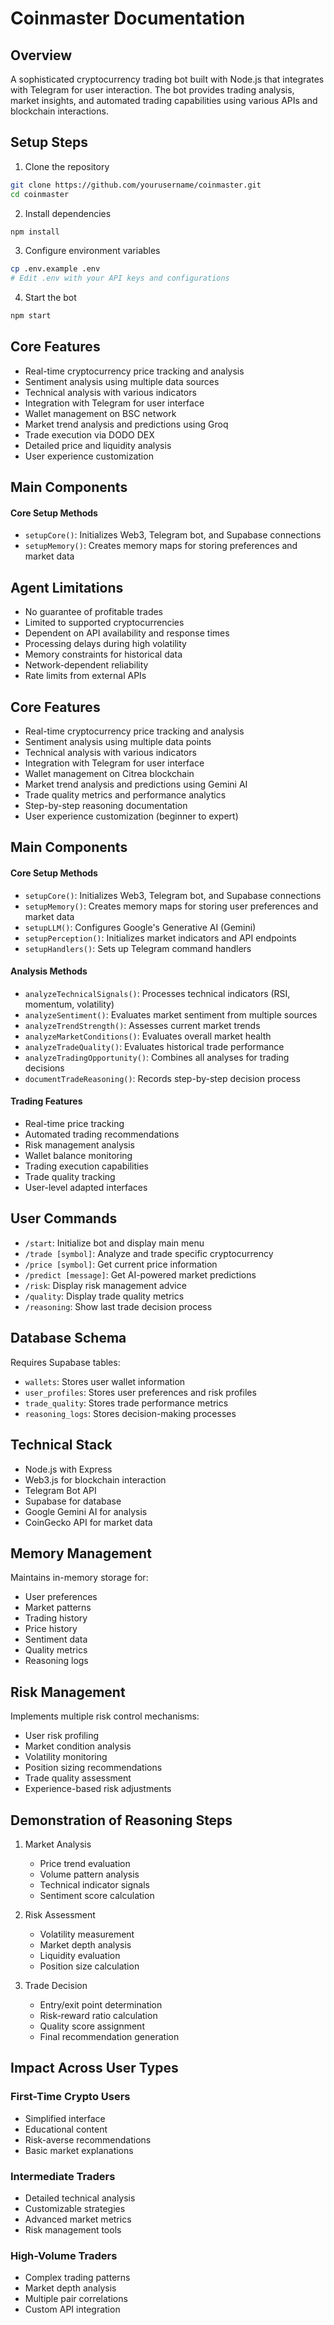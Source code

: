 # Coinmaster Documentation

## Overview 
A sophisticated cryptocurrency trading bot built with Node.js that integrates with Telegram for user interaction. The bot provides trading analysis, market insights, and automated trading capabilities using various APIs and blockchain interactions.

## Setup Steps
1. Clone the repository
```bash
git clone https://github.com/yourusername/coinmaster.git
cd coinmaster
```

2. Install dependencies
```bash
npm install
```

3. Configure environment variables
```bash
cp .env.example .env
# Edit .env with your API keys and configurations
```

4. Start the bot
```bash
npm start
```

## Core Features
- Real-time cryptocurrency price tracking and analysis
- Sentiment analysis using multiple data sources
- Technical analysis with various indicators
- Integration with Telegram for user interface
- Wallet management on BSC network
- Market trend analysis and predictions using Groq
- Trade execution via DODO DEX
- Detailed price and liquidity analysis
- User experience customization

## Main Components

#### Core Setup Methods
- `setupCore()`: Initializes Web3, Telegram bot, and Supabase connections
- `setupMemory()`: Creates memory maps for storing preferences and market data
## Agent Limitations
- No guarantee of profitable trades
- Limited to supported cryptocurrencies
- Dependent on API availability and response times
- Processing delays during high volatility
- Memory constraints for historical data
- Network-dependent reliability
- Rate limits from external APIs

## Core Features
- Real-time cryptocurrency price tracking and analysis
- Sentiment analysis using multiple data points
- Technical analysis with various indicators
- Integration with Telegram for user interface
- Wallet management on Citrea blockchain
- Market trend analysis and predictions using Gemini AI
- Trade quality metrics and performance analytics
- Step-by-step reasoning documentation
- User experience customization (beginner to expert)

## Main Components

#### Core Setup Methods
- `setupCore()`: Initializes Web3, Telegram bot, and Supabase connections
- `setupMemory()`: Creates memory maps for storing user preferences and market data
- `setupLLM()`: Configures Google's Generative AI (Gemini)
- `setupPerception()`: Initializes market indicators and API endpoints
- `setupHandlers()`: Sets up Telegram command handlers

#### Analysis Methods
- `analyzeTechnicalSignals()`: Processes technical indicators (RSI, momentum, volatility)
- `analyzeSentiment()`: Evaluates market sentiment from multiple sources
- `analyzeTrendStrength()`: Assesses current market trends
- `analyzeMarketConditions()`: Evaluates overall market health
- `analyzeTradeQuality()`: Evaluates historical trade performance
- `analyzeTradingOpportunity()`: Combines all analyses for trading decisions
- `documentTradeReasoning()`: Records step-by-step decision process

#### Trading Features
- Real-time price tracking
- Automated trading recommendations
- Risk management analysis
- Wallet balance monitoring
- Trading execution capabilities
- Trade quality tracking
- User-level adapted interfaces

## User Commands
- `/start`: Initialize bot and display main menu
- `/trade [symbol]`: Analyze and trade specific cryptocurrency
- `/price [symbol]`: Get current price information
- `/predict [message]`: Get AI-powered market predictions
- `/risk`: Display risk management advice
- `/quality`: Display trade quality metrics
- `/reasoning`: Show last trade decision process

## Database Schema
Requires Supabase tables:
- `wallets`: Stores user wallet information
- `user_profiles`: Stores user preferences and risk profiles
- `trade_quality`: Stores trade performance metrics
- `reasoning_logs`: Stores decision-making processes

## Technical Stack
- Node.js with Express
- Web3.js for blockchain interaction
- Telegram Bot API
- Supabase for database
- Google Gemini AI for analysis
- CoinGecko API for market data

## Memory Management
Maintains in-memory storage for:
- User preferences
- Market patterns
- Trading history
- Price history
- Sentiment data
- Quality metrics
- Reasoning logs

## Risk Management
Implements multiple risk control mechanisms:
- User risk profiling
- Market condition analysis
- Volatility monitoring
- Position sizing recommendations
- Trade quality assessment
- Experience-based risk adjustments
## Demonstration of Reasoning Steps
1. Market Analysis
    - Price trend evaluation
    - Volume pattern analysis
    - Technical indicator signals
    - Sentiment score calculation

2. Risk Assessment
    - Volatility measurement
    - Market depth analysis
    - Liquidity evaluation
    - Position size calculation

3. Trade Decision
    - Entry/exit point determination
    - Risk-reward ratio calculation
    - Quality score assignment
    - Final recommendation generation

## Impact Across User Types

### First-Time Crypto Users
- Simplified interface
- Educational content
- Risk-averse recommendations
- Basic market explanations

### Intermediate Traders
- Detailed technical analysis
- Customizable strategies
- Advanced market metrics
- Risk management tools

### High-Volume Traders
- Complex trading patterns
- Market depth analysis
- Multiple pair correlations
- Custom API integration